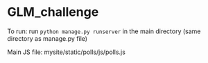 # GLM_challenge


To run: run `python manage.py runserver` in the main directory (same directory as manage.py file)

Main JS file: mysite/static/polls/js/polls.js
